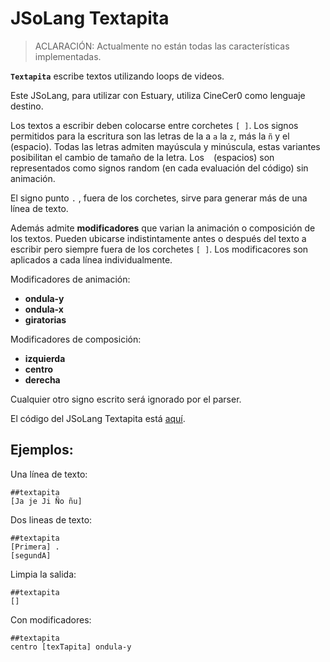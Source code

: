# JSoLang Textapita


> ACLARACIÓN: Actualmente no están todas las características implementadas.


**`Textapita`** escribe textos utilizando loops de videos.

Este JSoLang, para utilizar con Estuary, utiliza CineCer0 como lenguaje destino.

Los textos a escribir deben colocarse entre corchetes `[ ]`.
Los signos permitidos para la escritura son las letras de la a `a` la `z`, más la `ñ` y el ` ` (espacio).
Todas las letras admiten mayúscula y minúscula, estas variantes posibilitan el cambio de tamaño de la letra.
Los ` ` (espacios) son representados como signos random (en cada evaluación del código) sin animación.

El signo punto `.` , fuera de los corchetes,  sirve para generar más de una línea de texto.

Además admite **modificadores** que varian la animación o composición de los textos.
Pueden ubicarse indistintamente antes o después del texto a escribir pero siempre fuera de los corchetes `[ ]`.
Los modificacores son aplicados a cada línea individualmente.

Modificadores de animación:

+ **ondula-y**
+ **ondula-x**
+ **giratorias**

Modificadores de composición:

+ **izquierda**
+ **centro**
+ **derecha**


Cualquier otro signo escrito será ignorado por el parser.

El código del JSoLang Textapita está [aquí](./textapita.peg).


## Ejemplos:

Una línea de texto:

	##textapita
	[Ja je Ji Ño ñu]

Dos lineas de texto:

	##textapita
	[Primera] .
	[segundA]

Limpia la salida:

	##textapita
	[]

Con modificadores:

	##textapita
	centro [texTapita] ondula-y
